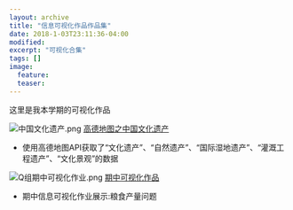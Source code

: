 ```yaml
---
layout: archive
title: "信息可视化作品作品集"
date: 2018-1-03T23:11:36-04:00
modified:
excerpt: "可视化合集"
tags: []
image: 
  feature:
  teaser:
---
```

这里是我本学期的可视化作品

![中国文化遗产.png](https://i.loli.net/2018/01/07/5a51ccfda4844.png)
[高德地图之中国文化遗产](https://github.io/legacy/)
-  使用高德地图API获取了“文化遗产”、“自然遗产”、“国际湿地遗产”、“灌溉工程遗产”、“文化景观”的数据

![Q组期中可视化作业.png](https://s1.ax1x.com/2018/01/06/pEiUnP.jpg)
[期中可视化作品](https://Amadues.github.io/infovis/O组可视化/)
-  期中信息可视化作业展示:粮食产量问题


